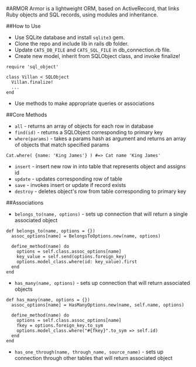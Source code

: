 #ARMOR
Armor is a lightweight ORM, based on ActiveRecord, that links Ruby objects and SQL records, using modules and inheritance.

##How to Use
* Use SQLite database and install `sqlite3` gem.
* Clone the repo and include lib in rails db folder.
* Update `CATS_DB_FILE` and `CATS_SQL_FILE` in db_connection.rb file.
* Create new model, inherit from SQLObject class, and invoke finalize!

```
require 'sql_object'

class Villan < SQLObject
  Villan.finalize!
  ...
end
```

* Use methods to make appropriate queries or associations

##Core Methods
* `all` - returns an array of objects for each row in database
* `find(id)` - returns a SQLObject corresponding to primary key
* `where(params)` - takes a params hash as argument and returns an array of objects that match specified params

```
Cat.where( {name: 'King James'} ) #=> Cat name 'King James'
```

* `insert` - insert new row in into table that represents object and assigns id
* `update` - updates corresponding row of table
* `save` - invokes insert or update if record exists
* `destroy` - deletes object's row from table corresponding to primary key

##Associations
* `belongs_to(name, options)` - sets up connection that will return a single associated object

```
def belongs_to(name, options = {})
  assoc_options[name] = BelongsToOptions.new(name, options)

  define_method(name) do
    options = self.class.assoc_options[name]
    key_value = self.send(options.foreign_key)
    options.model_class.where(id: key_value).first
  end
end
```

* `has_many(name, options)` - sets up connection that will return associated objects

```
def has_many(name, options = {})
  assoc_options[name] = HasManyOptions.new(name, self.name, options)

  define_method(name) do
    options = self.class.assoc_options[name]
    fkey = options.foreign_key.to_sym
    options.model_class.where("#{fkey}".to_sym => self.id)
  end
end
```

* `has_one_through(name, through_name, source_name)` - sets up connection through other tables that will return associated object
